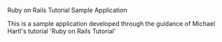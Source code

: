 Ruby on Rails Tutorial Sample Application

This is a sample application developed through the guidance of Michael Hartl's tutorial 'Ruby on Rails Tutorial'

